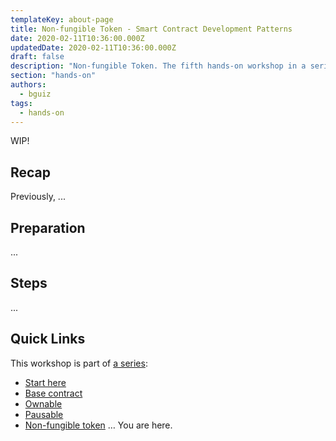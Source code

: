 ```yaml
---
templateKey: about-page
title: Non-fungible Token - Smart Contract Development Patterns
date: 2020-02-11T10:36:00.000Z
updatedDate: 2020-02-11T10:36:00.000Z
draft: false
description: "Non-fungible Token. The fifth hands-on workshop in a series about smart contract development patterns: Ownable, pausable, and non-fungible token"
section: "hands-on"
authors:
  - bguiz
tags:
  - hands-on
---
```


WIP!

## Recap

Previously, ...

## Preparation

...

## Steps

...

## Quick Links

This workshop is part of [a series](../ "Series - Smart Contract Development Patterns"):

- [Start here](../01-start-here/)
- [Base contract](../02-base-contract/)
- [Ownable](../03-ownable/)
- [Pausable](../04-pausable/)
- [Non-fungible token](../05-non-fungible-token/) &hellip; You are here.
